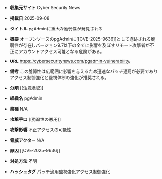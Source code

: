 - **収集元サイト**
Cyber Security News

- **掲載日**
2025-09-08

- **タイトル**
pgAdminに重大な脆弱性が発見される

- **概要**
オープンソースのpgAdminに[[CVE-2025-9636]]として追跡される脆弱性が存在しバージョン9.7以下の全てに影響を及ぼすリモート攻撃者が不正にアカウントアクセス可能となる危険がある。

- **URL**
https://cybersecuritynews.com/pgadmin-vulnerability/

- **備考**
この脆弱性は広範囲に影響を与えるため迅速なパッチ適用が必要でありアクセス制御強化と監視体制の強化が推奨される。

- **分類**
[[注意喚起]]

- **組織名**
pgAdmin

- **業種**
N/A

- **攻撃手口**
[[脆弱性の悪用]]

- **攻撃影響**
不正アクセスの可能性

- **脅威アクター**
N/A

- **原因**
[[CVE-2025-9636]]

- **対処方法**
不明

- **ハッシュタグ**
パッチ適用監視強化アクセス制御強化
